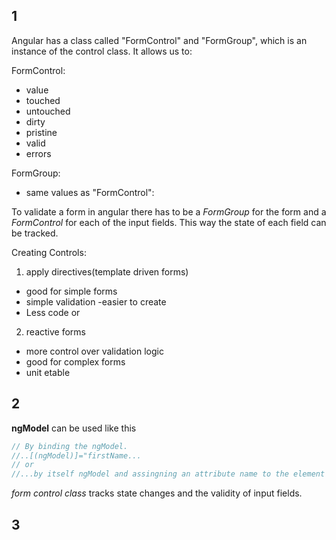 ## 1

Angular has a class called "FormControl" and "FormGroup", which is an instance of the control class. It allows us to:

FormControl:

- value
- touched
- untouched
- dirty
- pristine
- valid
- errors

FormGroup:

- same values as "FormControl":

To validate a form in angular there has to be a _FormGroup_ for the form and a _FormControl_ for each of the input fields. This way the state of each field can be tracked.

Creating Controls:

1. apply directives(template driven forms)
- good for simple forms
- simple validation
-easier to create
- Less code
or
2. reactive forms 
- more control over validation logic
- good for complex forms
- unit etable

## 2

**ngModel** can be used like this
```javascript
// By binding the ngModel.
//..[(ngModel)]="firstName...
// or
//...by itself ngModel and assingning an attribute name to the element being used.
```

_form control class_ tracks state changes and the validity of input fields.

## 3
